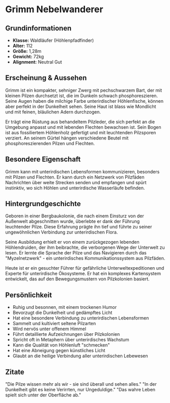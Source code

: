 # Grimm Nebelwanderer

## Grundinformationen
- **Klasse:** Waldläufer (Höhlenpfadfinder)
- **Alter:** 112
- **Größe:** 1,28m
- **Gewicht:** 72kg
- **Alignment:** Neutral Gut

## Erscheinung & Aussehen
Grimm ist ein kompakter, sehniger Zwerg mit pechschwarzem Bart, der mit kleinen Pilzen durchsetzt ist, die im Dunkeln schwach phosphoreszieren. Seine Augen haben die milchige Farbe unterirdischer Höhlenfische, können aber perfekt in der Dunkelheit sehen. Seine Haut ist blass wie Mondlicht und mit feinen, bläulichen Adern durchzogen.

Er trägt eine Rüstung aus behandeltem Pilzleder, die sich perfekt an die Umgebung anpasst und mit lebenden Flechten bewachsen ist. Sein Bogen ist aus fossiliertem Höhlenholz gefertigt und mit leuchtenden Pilzsporen verziert. An seinem Gürtel hängen verschiedene Beutel mit phosphoreszierenden Pilzen und Flechten.

## Besondere Eigenschaft
Grimm kann mit unterirdischen Lebensformen kommunizieren, besonders mit Pilzen und Flechten. Er kann durch ein Netzwerk von Pilzfäden Nachrichten über weite Strecken senden und empfangen und spürt instinktiv, wo sich Höhlen und unterirdische Wasserläufe befinden.

## Hintergrundgeschichte
Geboren in einer Bergbaukolonie, die nach einem Einsturz von der Außenwelt abgeschnitten wurde, überlebte er dank der Führung leuchtender Pilze. Diese Erfahrung prägte ihn tief und führte zu seiner ungewöhnlichen Verbindung zur unterirdischen Flora.

Seine Ausbildung erhielt er von einem zurückgezogen lebenden Höhlendruiden, der ihm beibrachte, die verborgenen Wege der Unterwelt zu lesen. Er lernte die Sprache der Pilze und das Navigieren durch das "Myzelnetzwerk" - ein unterirdisches Kommunikationssystem aus Pilzfäden.

Heute ist er ein gesuchter Führer für gefährliche Unterweltexpeditionen und Experte für unterirdische Ökosysteme. Er hat ein komplexes Kartensystem entwickelt, das auf den Bewegungsmustern von Pilzkolonien basiert.

## Persönlichkeit
- Ruhig und besonnen, mit einem trockenen Humor
- Bevorzugt die Dunkelheit und gedämpftes Licht
- Hat eine besondere Verbindung zu unterirdischen Lebensformen
- Sammelt und kultiviert seltene Pilzarten
- Wird nervös unter offenem Himmel
- Führt detaillierte Aufzeichnungen über Pilzkolonien
- Spricht oft in Metaphern über unterirdisches Wachstum
- Kann die Qualität von Höhlenluft "schmecken"
- Hat eine Abneigung gegen künstliches Licht
- Glaubt an die heilige Verbindung aller unterirdischen Lebewesen

## Zitate
"Die Pilze wissen mehr als wir - sie sind überall und sehen alles."
"In der Dunkelheit gibt es keine Verirrten, nur Ungeduldige."
"Das wahre Leben spielt sich unter der Oberfläche ab."
